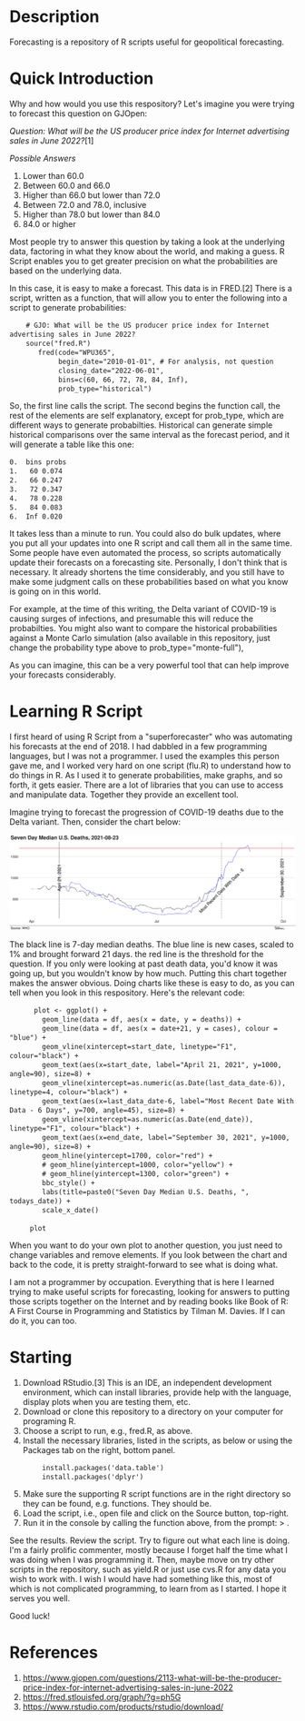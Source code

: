 # Description

Forecasting is a repository of R scripts useful for geopolitical forecasting.

# Quick Introduction

Why and how would you use this respository? Let's imagine you were
trying to forecast this question on GJOpen:

*Question: What will be the US producer price index for Internet
advertising sales in June 2022?*[1]

*Possible Answers*
1. Lower than 60.0
2. Between 60.0 and 66.0
3. Higher than 66.0 but lower than 72.0
4. Between 72.0 and 78.0, inclusive 	
5. Higher than 78.0 but lower than 84.0 	
6. 84.0 or higher 	

Most people try to answer this question by taking a look at the
underlying data, factoring in what they know about the world, and
making a guess. R Script enables you to get greater precision on
what the probabilities are based on the underlying data.

In this case, it is easy to make a forecast. This data is in
FRED.[2] There is a script, written as a function, that will allow
you to enter the following into a script to generate
probabilities:

```
    # GJO: What will be the US producer price index for Internet advertising sales in June 2022?
    source("fred.R")
       fred(code="WPU365",
            begin_date="2010-01-01", # For analysis, not question
            closing_date="2022-06-01",
            bins=c(60, 66, 72, 78, 84, Inf),
            prob_type="historical")
```

So, the first line calls the script. The second begins the
function call, the rest of the elements are self explanatory,
except for prob_type, which are different ways to generate
probabilties. Historical can generate simple historical
comparisons over the same interval as the forecast period, and it
will generate a table like this one:

```
0.  bins probs
1.   60 0.074
2.   66 0.247
3.   72 0.347
4.   78 0.228
5.   84 0.083
6.  Inf 0.020
```

It takes less than a minute to run. You could also do bulk
updates, where you put all your updates into one R script and call
them all in the same time. Some people have even automated the
process, so scripts automatically update their forecasts on a
forecasting site. Personally, I don't think that is necessary. It
already shortens the time considerably, and you still have to make
some judgment calls on these probabilities based on what you know
is going on in this world. 

For example, at the time of this writing, the Delta variant of
COVID-19 is causing surges of infections, and presumable this will
reduce the probabilties. You might also want to compare the
historical probabilities against a Monte Carlo simulation (also
available in this repository, just change the probability type
above to prob_type="monte-full"),

As you can imagine, this can be a very powerful tool that can help
improve your forecasts considerably.

# Learning R Script

I first heard of using R Script from a "superforecaster" who was
automating his forecasts at the end of 2018. I had dabbled in a
few programming languages, but I was not a programmer. I used the
examples this person gave me, and I worked very hard on one script
(flu.R) to understand how to do things in R. As I used it to
generate probabilities, make graphs, and so forth, it gets
easier. There are a lot of libraries that you can use to access
and manipulate data. Together they provide an excellent tool.

Imagine trying to forecast the progression of COVID-19 deaths due
to the Delta variant. Then, consider the chart below:

![Example Chart of ggplot](output/covid-us-who-7day-median-deaths-2021-08-23.png)

The black line is 7-day median deaths. The blue line is new cases,
scaled to 1% and brought forward 21 days. the red line is the
threshold for the question. If you only were looking at past death
data, you'd know it was going up, but you wouldn't know by how
much. Putting this chart together makes the answer obvious. Doing
charts like these is easy to do, as you can tell when you look in
this respository. Here's the relevant code:

```
      plot <- ggplot() +     
	    geom_line(data = df, aes(x = date, y = deaths)) +     
	    geom_line(data = df, aes(x = date+21, y = cases), colour = "blue") +     
	    geom_vline(xintercept=start_date, linetype="F1", colour="black") +     
	    geom_text(aes(x=start_date, label="April 21, 2021", y=1000, angle=90), size=8) +
        geom_vline(xintercept=as.numeric(as.Date(last_data_date-6)), linetype=4, colour="black") +
        geom_text(aes(x=last_data_date-6, label="Most Recent Date With Data - 6 Days", y=700, angle=45), size=8) +
        geom_vline(xintercept=as.numeric(as.Date(end_date)), linetype="F1", colour="black") +     
	    geom_text(aes(x=end_date, label="September 30, 2021", y=1000, angle=90), size=8) +     
	    geom_hline(yintercept=1700, color="red") +     
	    # geom_hline(yintercept=1000, color="yellow") +     
	    # geom_hline(yintercept=1300, color="green") +     
	    bbc_style() +     
	    labs(title=paste0("Seven Day Median U.S. Deaths, ", todays_date)) +     
	    scale_x_date()    
	
     plot
```

When you want to do your own plot to another question, you just
need to change variables and remove elements. If you look between
the chart and back to the code, it is pretty straight-forward to
see what is doing what.

I am not a programmer by occupation. Everything that is here I
learned trying to make useful scripts for forecasting, looking for
answers to putting those scripts together on the Internet and by
reading books like Book of R: A First Course in Programming and
Statistics by Tilman M. Davies. If I can do it, you can too.

# Starting

1. Download RStudio.[3] This is an IDE, an independent development
   environment, which can install libraries, provide help with the
   language, display plots when you are testing them, etc.
2. Download or clone this repository to a directory on your
   computer for programing R.
3. Choose a script to run, e.g., fred.R, as above.
4. Install the necessary libraries, listed in the scripts, as
   below or using the Packages tab on the right, bottom panel.

```
        install.packages('data.table')
        install.packages('dplyr')
```
  
5. Make sure the supporting R script functions are in the right
   directory so they can be found, e.g. functions. They should be.
6. Load the script, i.e., open file and click on the Source
   button, top-right.
7. Run it in the console by calling the function above, from the prompt: > . 

See the results. Review the script. Try to figure out what each
line is doing. I'm a fairly prolific commenter, mostly because I
forget half the time what I was doing when I was programming
it. Then, maybe move on try other scripts in the repository, such
as yield.R or just use cvs.R for any data you wish to work with. I
wish I would have had something like this, most of which is not
complicated programming, to learn from as I started. I hope it
serves you well.

Good luck!

# References

1. https://www.gjopen.com/questions/2113-what-will-be-the-producer-price-index-for-internet-advertising-sales-in-june-2022
2. https://fred.stlouisfed.org/graph/?g=ph5G
3. https://www.rstudio.com/products/rstudio/download/
